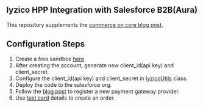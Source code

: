 ## Iyzico HPP Integration with Salesforce B2B(Aura)

This repository supplements the [commerce on core blog post](http://localhost:4000/b2b-aura-payment-integration/).

## Configuration Steps

1. Create a free sandbox [here](https://sandbox-merchant.iyzipay.com/auth/register)
2. After creating the account, generate new client_id(api key) and client_secret. 
3. Configure the client_id(api key) and client_secret in [IyzicoUtils](https://github.com/garran89/b2b-aura-iyzico-hpp/blob/main/force-app/main/default/classes/IyzicoUtils.cls) class.
4. Deploy the code to the salesforce org.
5. Follow the [blog post](http://localhost:4000/b2b-aura-payment-integration/#registering-a-payment-gateway-providerpgp) to register a new payment gateway provider.
4. Use [test card](https://dev.iyzipay.com/en/api/auth#testcards) details to create an order.

